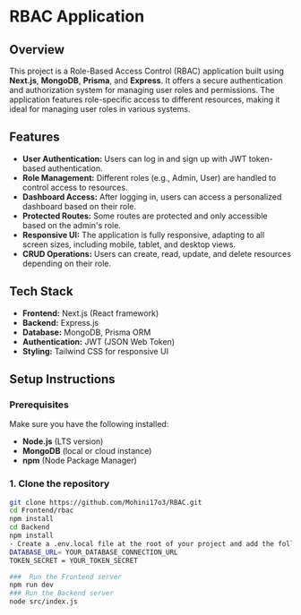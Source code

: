 # RBAC Application

## Overview

This project is a Role-Based Access Control (RBAC) application built using **Next.js**, **MongoDB**, **Prisma**, and **Express**. It offers a secure authentication and authorization system for managing user roles and permissions. The application features role-specific access to different resources, making it ideal for managing user roles in various systems.

## Features

- **User Authentication:** Users can log in and sign up with JWT token-based authentication.
- **Role Management:** Different roles (e.g., Admin, User) are handled to control access to resources.
- **Dashboard Access:** After logging in, users can access a personalized dashboard based on their role.
- **Protected Routes:** Some routes are protected and only accessible based on the admin's role.
- **Responsive UI:** The application is fully responsive, adapting to all screen sizes, including mobile, tablet, and desktop views.
- **CRUD Operations:** Users can create, read, update, and delete resources depending on their role.

## Tech Stack

- **Frontend:** Next.js (React framework)
- **Backend:** Express.js
- **Database:** MongoDB, Prisma ORM
- **Authentication:** JWT (JSON Web Token)
- **Styling:** Tailwind CSS for responsive UI

## Setup Instructions

### Prerequisites

Make sure you have the following installed:

- **Node.js** (LTS version)
- **MongoDB** (local or cloud instance)
- **npm** (Node Package Manager)

### 1. Clone the repository

```bash
git clone https://github.com/Mohini17o3/RBAC.git
cd Frontend/rbac
npm install
cd Backend
npm install
- Create a .env.local file at the root of your project and add the following variables:
DATABASE_URL= YOUR_DATABASE_CONNECTION_URL
TOKEN_SECRET = YOUR_TOKEN_SECRET

###  Run the Frontend server
npm run dev
### Run the Backend server
node src/index.js








